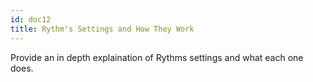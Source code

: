```yaml
---
id: doc12
title: Rythm's Settings and How They Work
---
```


Provide an in depth explaination of Rythms settings and what each one does.
